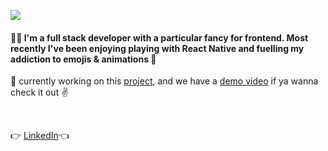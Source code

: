 <p>
  <img src="https://s8.gifyu.com/images/HI-IM-MAYLYNN-2.gif"/>
</p>

#### :raising_hand_woman: I'm a full stack developer with a particular fancy for frontend. Most recently I've been enjoying playing with React Native and fuelling my addiction to emojis & animations :grimacing:

:balloon: currently working on this [project](https://github.com/maylynn-ng/beerb), and we have a [demo video](https://www.youtube.com/watch?v=wZ4gDSbOGk4&feature=youtu.be) if ya wanna check it out :v: </div>

<br>

👉 [LinkedIn](https://www.linkedin.com/in/maylynn-ng/)👈 
